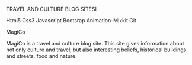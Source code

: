 TRAVEL AND CULTURE BLOG SİTESİ

Html5
Css3
Javascript
Bootsrap
Animation-Mixkit
Git

MagiCo



MagiCo is a travel and culture blog site. This site gives information about not only culture and travel, but also interesting beliefs, historical buildings and streets, food and nature.





